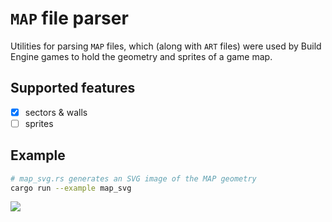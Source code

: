 # `MAP` file parser

Utilities for parsing `MAP` files, which (along with `ART` files) were used by Build Engine games to hold the geometry and sprites of a game map.

## Supported features

* [x] sectors & walls
* [ ] sprites

## Example

```bash
# map_svg.rs generates an SVG image of the MAP geometry
cargo run --example map_svg
```

![](assets/map.svg)